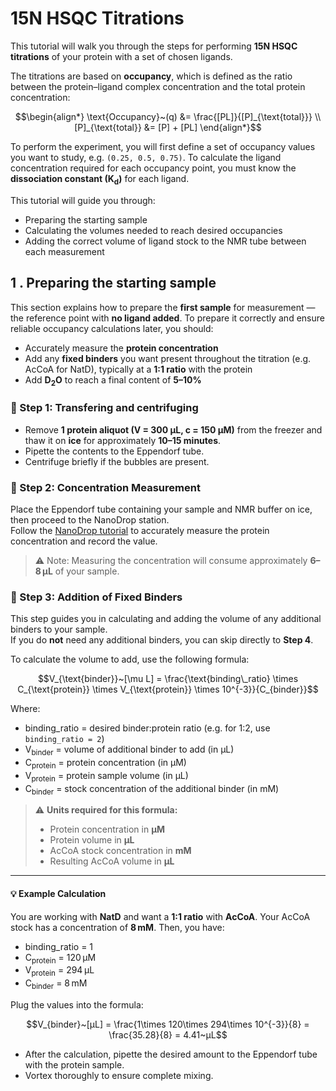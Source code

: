 # 15N HSQC Titrations

This tutorial will walk you through the steps for performing **15N HSQC titrations** of your protein with a set of chosen ligands.

The titrations are based on **occupancy**, which is defined as the ratio between the protein–ligand complex concentration and the total protein concentration:

```math
\begin{align*}
\text{Occupancy}~(q) &= \frac{[PL]}{[P]_{\text{total}}} \\
[P]_{\text{total}} &= [P] + [PL]
\end{align*}
```

To perform the experiment, you will first define a set of occupancy values you want to study, e.g. `(0.25, 0.5, 0.75)`. To calculate the ligand concentration required for each occupancy point, you must know the **dissociation constant (K<sub>d</sub>)** for each ligand.

This tutorial will guide you through:

- Preparing the starting sample
- Calculating the volumes needed to reach desired occupancies
- Adding the correct volume of ligand stock to the NMR tube between each measurement

## 1 . Preparing the starting sample

This section explains how to prepare the **first sample** for measurement — the reference point with **no ligand added**. To prepare it correctly and ensure reliable occupancy calculations later, you should:

- Accurately measure the **protein concentration**
- Add any **fixed binders** you want present throughout the titration (e.g. AcCoA for NatD), typically at a **1:1 ratio** with the protein
- Add **D<sub>2</sub>O** to reach a final content of **5–10%**

### 🔹 Step 1: Transfering and centrifuging

- Remove **1 protein aliquot (V = 300 μL, c = 150 μM)** from the freezer and thaw it on **ice** for approximately **10–15 minutes**.
- Pipette the contents to the Eppendorf tube.
- Centrifuge briefly if the bubbles are present.

### 🔹 Step 2: Concentration Measurement

Place the Eppendorf tube containing your sample and NMR buffer on ice, then proceed to the NanoDrop station.  
Follow the [NanoDrop tutorial](./Misc/NanoDrop_tutorial.md) to accurately measure the protein concentration and record the value.

> ⚠️ Note: Measuring the concentration will consume approximately **6–8 µL** of your sample.

### 🔹 Step 3: Addition of Fixed Binders

This step guides you in calculating and adding the volume of any additional binders to your sample.  
If you do **not** need any additional binders, you can skip directly to **Step 4**.

To calculate the volume to add, use the following formula:

```math
V_{\text{binder}}~[\mu L] = \frac{\text{binding\_ratio} \times C_{\text{protein}} \times V_{\text{protein}} \times 10^{-3}}{C_{binder}}
```

Where:
- binding_ratio = desired binder:protein ratio (e.g. for 1:2, use `binding_ratio = 2`)
- V<sub>binder</sub> = volume of additional binder to add (in μL)  
- C<sub>protein</sub> = protein concentration (in μM)  
- V<sub>protein</sub> = protein sample volume (in μL)  
- C<sub>binder</sub> = stock concentration of the additional binder (in mM)  

> ⚠️ **Units required for this formula:**
> - Protein concentration in **μM**
> - Protein volume in **μL**
> - AcCoA stock concentration in **mM**
> - Resulting AcCoA volume in **μL**

---

#### 💡 Example Calculation

You are working with **NatD** and want a **1:1 ratio** with **AcCoA**. Your AcCoA stock has a concentration of **8 mM**. Then, you have:

- binding_ratio = 1
- C<sub>protein</sub> = 120 μM  
- V<sub>protein</sub> = 294 μL  
- C<sub>binder</sub> = 8 mM

Plug the values into the formula:

```math
V_{binder}~[μL] = \frac{1\times 120\times 294\times 10^{-3}}{8} = \frac{35.28}{8} = 4.41~μL
```

- After the calculation, pipette the desired amount to the Eppendorf tube with the protein sample.
- Vortex thoroughly to ensure complete mixing.